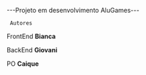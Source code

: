 ---Projeto em desenvolvimento AluGames---

     Autores 
FrontEnd
**Bianca**  
 
BackEnd
**Giovani**

PO
**Caique**
